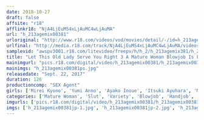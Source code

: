 ```yaml
---
date: 2018-10-27
draft: false
affsite: "r18"
afflinkr18: "NjA4LjEuMS4xLjAuMC4wLjAuMA"
url: "h_213agemix00381"
urloriginal: "http://www.r18.com/videos/vod/movies/detail/-/id=h_213agemix00381"
urlfinal: "http://media.r18.com/track/NjA4LjEuMS4xLjAuMC4wLjAuMA/videos/vod/movies/detail/-/id=h_213agemix00381"
samplevid: "awspv3001.r18.com/litevideo/freepv/h/h_2/h_213agemix381/h_213agemix381_dmb_w.mp4"
title: "Let This Old Lady Serve You Right 3 A Mature Woman Blowjob Is Fantastic And Cock Crazy, And Addicting"
mainimgurl: "pics.r18.com/digital/video/h_213agemix00381/h_213agemix00381ps.jpg"
mainimgs: "h_213agemix00381ps.jpg"
releasedate: "Sept. 22, 2017"
duration: 126
productioncomp: "SEX Agent"
girls: ['Mirei Kyono', 'Yumi Anno', 'Ayako Inoue', 'Itsuki Ayuhara', 'Mio Morishita', 'Yukine Kuramoto', 'Chihiro Shinkawa', 'Shizuko Akizuki']
categories: ['Mature Woman', 'Slut', 'Variety', 'Blowjob', 'Handjob', 'Hi-Def']
imgurls: ['pics.r18.com/digital/video/h_213agemix00381/h_213agemix00381jp-1.jpg', 'pics.r18.com/digital/video/h_213agemix00381/h_213agemix00381jp-2.jpg', 'pics.r18.com/digital/video/h_213agemix00381/h_213agemix00381jp-3.jpg', 'pics.r18.com/digital/video/h_213agemix00381/h_213agemix00381jp-4.jpg', 'pics.r18.com/digital/video/h_213agemix00381/h_213agemix00381jp-5.jpg', 'pics.r18.com/digital/video/h_213agemix00381/h_213agemix00381jp-6.jpg', 'pics.r18.com/digital/video/h_213agemix00381/h_213agemix00381jp-7.jpg', 'pics.r18.com/digital/video/h_213agemix00381/h_213agemix00381jp-8.jpg', 'pics.r18.com/digital/video/h_213agemix00381/h_213agemix00381jp-9.jpg', 'pics.r18.com/digital/video/h_213agemix00381/h_213agemix00381jp-10.jpg', 'pics.r18.com/digital/video/h_213agemix00381/h_213agemix00381jp-11.jpg', 'pics.r18.com/digital/video/h_213agemix00381/h_213agemix00381jp-12.jpg', 'pics.r18.com/digital/video/h_213agemix00381/h_213agemix00381jp-13.jpg', 'pics.r18.com/digital/video/h_213agemix00381/h_213agemix00381jp-14.jpg', 'pics.r18.com/digital/video/h_213agemix00381/h_213agemix00381jp-15.jpg', 'pics.r18.com/digital/video/h_213agemix00381/h_213agemix00381jp-16.jpg', 'pics.r18.com/digital/video/h_213agemix00381/h_213agemix00381jp-17.jpg', 'pics.r18.com/digital/video/h_213agemix00381/h_213agemix00381jp-18.jpg', 'pics.r18.com/digital/video/h_213agemix00381/h_213agemix00381jp-19.jpg']
imgs: ['h_213agemix00381jp-1.jpg', 'h_213agemix00381jp-2.jpg', 'h_213agemix00381jp-3.jpg', 'h_213agemix00381jp-4.jpg', 'h_213agemix00381jp-5.jpg', 'h_213agemix00381jp-6.jpg', 'h_213agemix00381jp-7.jpg', 'h_213agemix00381jp-8.jpg', 'h_213agemix00381jp-9.jpg', 'h_213agemix00381jp-10.jpg', 'h_213agemix00381jp-11.jpg', 'h_213agemix00381jp-12.jpg', 'h_213agemix00381jp-13.jpg', 'h_213agemix00381jp-14.jpg', 'h_213agemix00381jp-15.jpg', 'h_213agemix00381jp-16.jpg', 'h_213agemix00381jp-17.jpg', 'h_213agemix00381jp-18.jpg', 'h_213agemix00381jp-19.jpg']
---
```

